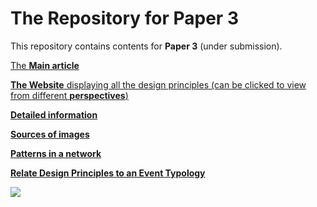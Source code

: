 # The Repository for Paper 3 


This repository contains contents for **Paper 3** (under submission).

[The **Main article**](https://github.com/1309928130/Paper3_SupplementaryMaterials/blob/main/Main%20Article.pdf)

[**The Website** displaying all the design principles (can be clicked to view from different **perspectives**)](http://c1309928130.pythonanywhere.com/?dimension=All)

[**Detailed information**](https://github.com/1309928130/Paper3_SupplementaryMaterials/blob/main/Supplementary%20Materials%20-%20Detailed%20Information.pdf)

[**Sources of images**](https://github.com/1309928130/Paper3_SupplementaryMaterials/blob/main/Supplementary%20Material%202%20-%20Sources%20of%20Figures.md)

[**Patterns in a network**](https://htmlpreview.github.io/?https://github.com/1309928130/Paper3_Repository/blob/main/patterns%20in%20a%20nework.html)

[**Relate Design Principles to an Event Typology**](https://htmlpreview.github.io/?https://github.com/1309928130/Paper3_Repository/blob/main/relate%20to%20an%20event%20typology.html)

[![](https://github.com/1309928130/Paper3_SupplementaryMaterials/blob/main/Websnap1.png)](http://c1309928130.pythonanywhere.com/?dimension=All)


